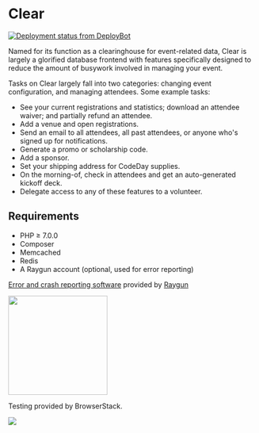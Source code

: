 # Clear

[![Deployment status from DeployBot](https://srnd.deploybot.com/badge/66802254112581/110470.svg)](http://deploybot.com)

Named for its function as a clearinghouse for event-related data, Clear is largely a glorified database frontend with features specifically designed to reduce the amount of busywork involved in managing your event.

Tasks on Clear largely fall into two categories: changing event configuration, and managing attendees. Some example tasks:

- See your current registrations and statistics; download an attendee waiver; and partially refund an attendee.
- Add a venue and open registrations.
- Send an email to all attendees, all past attendees, or anyone who's signed up for notifications.
- Generate a promo or scholarship code.
- Add a sponsor.
- Set your shipping address for CodeDay supplies.
- On the morning-of, check in attendees and get an auto-generated kickoff deck.
- Delegate access to any of these features to a volunteer.

## Requirements

- PHP &ge; 7.0.0
- Composer
- Memcached
- Redis
- A Raygun account (optional, used for error reporting)

<a href="https://raygun.com/products/crash-reporting/">Error and crash reporting software</a> provided by <a href="https://raygun.com/">Raygun</a>

<img width="200" src="http://i.imgur.com/yuoIAvf.png"></img>

Testing provided by BrowserStack.

<a href="https://www.browserstack.com/"><img src="https://i.imgur.com/PBbgYuQ.png" /></a>
